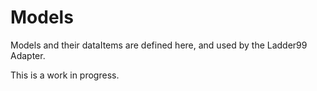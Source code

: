 # Models

Models and their dataItems are defined here, and used by the Ladder99 Adapter.

This is a work in progress.

<!-- put into manufacturer/model subfolders -->
